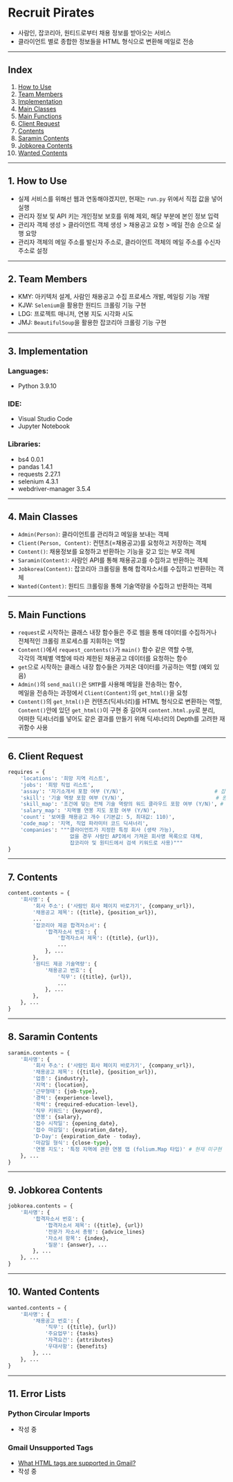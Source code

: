 # Recruit Pirates
- 사람인, 잡코리아, 원티드로부터 채용 정보를 받아오는 서비스
- 클라이언트 별로 종합한 정보들을 HTML 형식으로 변환해 메일로 전송

---

## Index
  1.  [How to Use](#1-how-to-use)
  2.  [Team Members](#2-team-members)
  3.  [Implementation](#3-implementation)
  4.  [Main Classes](#4-main-classes)
  5.  [Main Functions](#5-main-functions)
  6.  [Client Request](#6-client-request)
  7.  [Contents](#7-contents)
  8.  [Saramin Contents](#8-saramin-contents)
  9.  [Jobkorea Contents](#9-jobkorea-contents)
  10. [Wanted Contents](#10-wanted-contents)

---

## 1. How to Use
- 실제 서비스를 위해선 웹과 연동해야겠지만, 현재는 `run.py` 위에서 직접 값을 넣어 실행
- 관리자 정보 및 API 키는 개인정보 보호를 위해 제외, 해당 부분에 본인 정보 입력
- 관리자 객체 생성 > 클라이언트 객체 생성 > 채용공고 요청 > 메일 전송 순으로 실행 요망
- 관리자 객체의 메일 주소를 발신자 주소로, 클라이언트 객체의 메일 주소를 수신자 주소로 설정

---

## 2. Team Members
- KMY: 아키텍처 설계, 사람인 채용공고 수집 프로세스 개발, 메일링 기능 개발
- KJW: `Selenium`을 활용한 원티드 크롤링 기능 구현
- LDG: 프로젝트 매니저, 연봉 지도 시각화 시도
- JMJ: `BeautifulSoup`을 활용한 잡코리아 크롤링 기능 구현

---

## 3. Implementation

### Languages:
- Python 3.9.10

### IDE:
- Visual Studio Code
- Jupyter Notebook

### Libraries:
- bs4 0.0.1
- pandas 1.4.1
- requests 2.27.1
- selenium 4.3.1
- webdriver-manager 3.5.4

---

## 4. Main Classes
- `Admin(Person)`: 클라이언트를 관리하고 메일을 보내는 객체
- `Client(Person, Content)`: 컨텐츠(=채용공고)를 요청하고 저장하는 객체
- `Content()`: 채용정보를 요청하고 반환하는 기능을 갖고 있는 부모 객체
- `Saramin(Content)`: 사람인 API를 통해 채용공고를 수집하고 반환하는 객체
- `Jobkorea(Content)`: 잡코리아 크롤링을 통해 합격자소서를 수집하고 반환하는 객체
- `Wanted(Content)`: 원티드 크롤링을 통해 기술역량을 수집하고 반환하는 객체

---

## 5. Main Functions
- `request`로 시작하는 클래스 내장 함수들은 주로 웹을 통해 데이터를 수집하거나   
  전체적인 크롤링 프로세스를 지휘하는 역할
- `Content()`에서 `request_contents()`가 `main()` 함수 같은 역할 수행,   
  각각의 객체별 역할에 따라 제한된 채용공고 데이터를 요청하는 함수
- `get`으로 시작하는 클래스 내장 함수들은 가져온 데이터를 가공하는 역할 (예외 있음)
- `Admin()`의 `send_mail()`은 `SMTP`를 사용해 메일을 전송하는 함수,   
  메일을 전송하는 과정에서 `Client(Content)`의 `get_html()`을 요청
- `Content()`의 `get_html()`은 컨텐츠(딕셔너리)를 HTML 형식으로 변환하는 역할,   
  `Content()`안에 있던 `get_html()`이 구현 중 길어져 `content.html.py`로 분리,   
  어떠한 딕셔너리를 넣어도 같은 결과를 만들기 위해 딕셔너리의 Depth를 고려한 재귀함수 사용

---

## 6. Client Request

```python
requires = {
    'locations': '희망 지역 리스트',
    'jobs': '희망 직업 리스트',
    'assay': '자기소개서 포함 여부 (Y/N)',                             # 잡코리아 연결
    'skill': '기술 역량 포함 여부 (Y/N)',                              # 원티드 연결
    'skill_map': '조건에 맞는 전체 기술 역량의 워드 클라우드 포함 여부 (Y/N)', # 원티드 연결
    'salary_map': '지역별 연봉 지도 포함 여부 (Y/N)',
    'count': '보여줄 채용공고 개수 (기본값: 5, 최대값: 110)',
    'code_map': '지역, 직업 파라미터 코드 딕셔너리',
    'companies': """클라이언트가 지정한 특정 회사 (생략 가능),
                    없을 경우 사람인 API에서 가져온 회사명 목록으로 대체,
                    잡코리아 및 원티드에서 검색 키워드로 사용)"""
}
```

---

## 7. Contents

```python
content.contents = {
    '회사명': {
        '회사 주소': ('사람인 회사 페이지 바로가기', {company_url}),
        '채용공고 제목': ({title}, {position_url}),
        ...
        '잡코리아 제공 합격자소서': {
            '합격자소서 번호': {
                '합격자소서 제목': ({title}, {url}),
                ...
            }, ...
        },
        '원티드 제공 기술역량': {
            '채용공고 번호': {
                '직무': ({title}, {url}),
                ...
            }, ...
        },
    }, ...
}
```

---

## 8. Saramin Contents

```python
saramin.contents = {
    '회사명': {
        '회사 주소': ('사람인 회사 페이지 바로가기', {company_url}),
        '채용공고 제목': ({title}, {position_url}),
        '업종': {industry},
        '지역': {location},
        '근무형태': {job-type},
        '경력': {experience-level},
        '학력': {required-education-level},
        '직무 키워드': {keyword},
        '연봉': {salary},
        '접수 시작일': {opening_date},
        '접수 마감일': {expiration_date},
        'D-Day': {expiration_date - today},
        '마감일 형식': {close-type},
        '연봉 지도': '특정 지역에 관한 연봉 맵 (folium.Map 타입)' # 현재 미구현
    }, ...
}
```

---

## 9. Jobkorea Contents

```python
jobkorea.contents = {
    '회사명': {
        '합격자소서 번호': {
            '합격자소서 제목': ({title}, {url})
            '전문가 자소서 총평': {advice_lines}
            '자소서 항목': {index},
            '질문': {answer}, ...
        }, ...
    }, ...
}
```

---

## 10. Wanted Contents

```python
wanted.contents = {
    '회사명': {
        '채용공고 번호': {
            '직무': ({title}, {url})
            '주요업무': {tasks}
            '자격요건': {attributes}
            '우대사항': {benefits}
        }, ...
    }, ...
}
```

---

## 11. Error Lists

### Python Circular Imports
- 작성 중

### Gmail Unsupported Tags
- [What HTML tags are supported in Gmail?](https://zapier.com/help/doc/what-html-tags-are-supported-in-gmail)
- 작성 중
